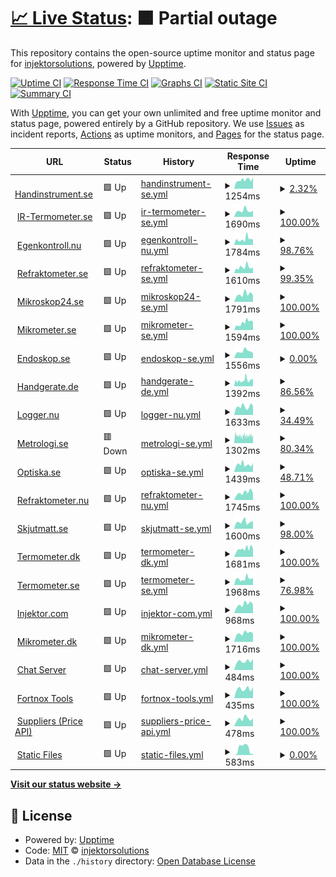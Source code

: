 # [📈 Live Status](https://monitor.ylo.one): <!--live status--> **🟧 Partial outage**

This repository contains the open-source uptime monitor and status page for [injektorsolutions](https://monitor.ylo.one), powered by [Upptime](https://github.com/upptime/upptime).

[![Uptime CI](https://github.com/injektorsolutions/stats/workflows/Uptime%20CI/badge.svg)](https://github.com/injektorsolutions/stats/actions?query=workflow%3A%22Uptime+CI%22)
[![Response Time CI](https://github.com/injektorsolutions/stats/workflows/Response%20Time%20CI/badge.svg)](https://github.com/injektorsolutions/stats/actions?query=workflow%3A%22Response+Time+CI%22)
[![Graphs CI](https://github.com/injektorsolutions/stats/workflows/Graphs%20CI/badge.svg)](https://github.com/injektorsolutions/stats/actions?query=workflow%3A%22Graphs+CI%22)
[![Static Site CI](https://github.com/injektorsolutions/stats/workflows/Static%20Site%20CI/badge.svg)](https://github.com/injektorsolutions/stats/actions?query=workflow%3A%22Static+Site+CI%22)
[![Summary CI](https://github.com/injektorsolutions/stats/workflows/Summary%20CI/badge.svg)](https://github.com/injektorsolutions/stats/actions?query=workflow%3A%22Summary+CI%22)

With [Upptime](https://upptime.js.org), you can get your own unlimited and free uptime monitor and status page, powered entirely by a GitHub repository. We use [Issues](https://github.com/injektorsolutions/stats/issues) as incident reports, [Actions](https://github.com/injektorsolutions/stats/actions) as uptime monitors, and [Pages](https://monitor.ylo.one) for the status page.

<!--start: status pages-->
<!-- This summary is generated by Upptime (https://github.com/upptime/upptime) -->
<!-- Do not edit this manually, your changes will be overwritten -->
<!-- prettier-ignore -->
| URL | Status | History | Response Time | Uptime |
| --- | ------ | ------- | ------------- | ------ |
| <img alt="" src="https://favicons.githubusercontent.com/handinstrument.se" height="13"> [Handinstrument.se](https://handinstrument.se/) | 🟩 Up | [handinstrument-se.yml](https://github.com/injektorsolutions/stats/commits/HEAD/history/handinstrument-se.yml) | <details><summary><img alt="Response time graph" src="./graphs/handinstrument-se/response-time-week.png" height="20"> 1254ms</summary><br><a href="https://stats.ylo.one/history/handinstrument-se"><img alt="Response time 1142" src="https://img.shields.io/endpoint?url=https%3A%2F%2Fraw.githubusercontent.com%2Finjektorsolutions%2Fstats%2FHEAD%2Fapi%2Fhandinstrument-se%2Fresponse-time.json"></a><br><a href="https://stats.ylo.one/history/handinstrument-se"><img alt="24-hour response time 1625" src="https://img.shields.io/endpoint?url=https%3A%2F%2Fraw.githubusercontent.com%2Finjektorsolutions%2Fstats%2FHEAD%2Fapi%2Fhandinstrument-se%2Fresponse-time-day.json"></a><br><a href="https://stats.ylo.one/history/handinstrument-se"><img alt="7-day response time 1254" src="https://img.shields.io/endpoint?url=https%3A%2F%2Fraw.githubusercontent.com%2Finjektorsolutions%2Fstats%2FHEAD%2Fapi%2Fhandinstrument-se%2Fresponse-time-week.json"></a><br><a href="https://stats.ylo.one/history/handinstrument-se"><img alt="30-day response time 1187" src="https://img.shields.io/endpoint?url=https%3A%2F%2Fraw.githubusercontent.com%2Finjektorsolutions%2Fstats%2FHEAD%2Fapi%2Fhandinstrument-se%2Fresponse-time-month.json"></a><br><a href="https://stats.ylo.one/history/handinstrument-se"><img alt="1-year response time 1142" src="https://img.shields.io/endpoint?url=https%3A%2F%2Fraw.githubusercontent.com%2Finjektorsolutions%2Fstats%2FHEAD%2Fapi%2Fhandinstrument-se%2Fresponse-time-year.json"></a></details> | <details><summary><a href="https://stats.ylo.one/history/handinstrument-se">2.32%</a></summary><a href="https://stats.ylo.one/history/handinstrument-se"><img alt="All-time uptime 38.33%" src="https://img.shields.io/endpoint?url=https%3A%2F%2Fraw.githubusercontent.com%2Finjektorsolutions%2Fstats%2FHEAD%2Fapi%2Fhandinstrument-se%2Fuptime.json"></a><br><a href="https://stats.ylo.one/history/handinstrument-se"><img alt="24-hour uptime 0.00%" src="https://img.shields.io/endpoint?url=https%3A%2F%2Fraw.githubusercontent.com%2Finjektorsolutions%2Fstats%2FHEAD%2Fapi%2Fhandinstrument-se%2Fuptime-day.json"></a><br><a href="https://stats.ylo.one/history/handinstrument-se"><img alt="7-day uptime 2.32%" src="https://img.shields.io/endpoint?url=https%3A%2F%2Fraw.githubusercontent.com%2Finjektorsolutions%2Fstats%2FHEAD%2Fapi%2Fhandinstrument-se%2Fuptime-week.json"></a><br><a href="https://stats.ylo.one/history/handinstrument-se"><img alt="30-day uptime 30.24%" src="https://img.shields.io/endpoint?url=https%3A%2F%2Fraw.githubusercontent.com%2Finjektorsolutions%2Fstats%2FHEAD%2Fapi%2Fhandinstrument-se%2Fuptime-month.json"></a><br><a href="https://stats.ylo.one/history/handinstrument-se"><img alt="1-year uptime 38.33%" src="https://img.shields.io/endpoint?url=https%3A%2F%2Fraw.githubusercontent.com%2Finjektorsolutions%2Fstats%2FHEAD%2Fapi%2Fhandinstrument-se%2Fuptime-year.json"></a></details>
| <img alt="" src="https://favicons.githubusercontent.com/ir-termometer.se" height="13"> [IR-Termometer.se](https://ir-termometer.se/) | 🟩 Up | [ir-termometer-se.yml](https://github.com/injektorsolutions/stats/commits/HEAD/history/ir-termometer-se.yml) | <details><summary><img alt="Response time graph" src="./graphs/ir-termometer-se/response-time-week.png" height="20"> 1690ms</summary><br><a href="https://stats.ylo.one/history/ir-termometer-se"><img alt="Response time 1354" src="https://img.shields.io/endpoint?url=https%3A%2F%2Fraw.githubusercontent.com%2Finjektorsolutions%2Fstats%2FHEAD%2Fapi%2Fir-termometer-se%2Fresponse-time.json"></a><br><a href="https://stats.ylo.one/history/ir-termometer-se"><img alt="24-hour response time 1629" src="https://img.shields.io/endpoint?url=https%3A%2F%2Fraw.githubusercontent.com%2Finjektorsolutions%2Fstats%2FHEAD%2Fapi%2Fir-termometer-se%2Fresponse-time-day.json"></a><br><a href="https://stats.ylo.one/history/ir-termometer-se"><img alt="7-day response time 1690" src="https://img.shields.io/endpoint?url=https%3A%2F%2Fraw.githubusercontent.com%2Finjektorsolutions%2Fstats%2FHEAD%2Fapi%2Fir-termometer-se%2Fresponse-time-week.json"></a><br><a href="https://stats.ylo.one/history/ir-termometer-se"><img alt="30-day response time 1401" src="https://img.shields.io/endpoint?url=https%3A%2F%2Fraw.githubusercontent.com%2Finjektorsolutions%2Fstats%2FHEAD%2Fapi%2Fir-termometer-se%2Fresponse-time-month.json"></a><br><a href="https://stats.ylo.one/history/ir-termometer-se"><img alt="1-year response time 1354" src="https://img.shields.io/endpoint?url=https%3A%2F%2Fraw.githubusercontent.com%2Finjektorsolutions%2Fstats%2FHEAD%2Fapi%2Fir-termometer-se%2Fresponse-time-year.json"></a></details> | <details><summary><a href="https://stats.ylo.one/history/ir-termometer-se">100.00%</a></summary><a href="https://stats.ylo.one/history/ir-termometer-se"><img alt="All-time uptime 98.72%" src="https://img.shields.io/endpoint?url=https%3A%2F%2Fraw.githubusercontent.com%2Finjektorsolutions%2Fstats%2FHEAD%2Fapi%2Fir-termometer-se%2Fuptime.json"></a><br><a href="https://stats.ylo.one/history/ir-termometer-se"><img alt="24-hour uptime 100.00%" src="https://img.shields.io/endpoint?url=https%3A%2F%2Fraw.githubusercontent.com%2Finjektorsolutions%2Fstats%2FHEAD%2Fapi%2Fir-termometer-se%2Fuptime-day.json"></a><br><a href="https://stats.ylo.one/history/ir-termometer-se"><img alt="7-day uptime 100.00%" src="https://img.shields.io/endpoint?url=https%3A%2F%2Fraw.githubusercontent.com%2Finjektorsolutions%2Fstats%2FHEAD%2Fapi%2Fir-termometer-se%2Fuptime-week.json"></a><br><a href="https://stats.ylo.one/history/ir-termometer-se"><img alt="30-day uptime 98.55%" src="https://img.shields.io/endpoint?url=https%3A%2F%2Fraw.githubusercontent.com%2Finjektorsolutions%2Fstats%2FHEAD%2Fapi%2Fir-termometer-se%2Fuptime-month.json"></a><br><a href="https://stats.ylo.one/history/ir-termometer-se"><img alt="1-year uptime 98.72%" src="https://img.shields.io/endpoint?url=https%3A%2F%2Fraw.githubusercontent.com%2Finjektorsolutions%2Fstats%2FHEAD%2Fapi%2Fir-termometer-se%2Fuptime-year.json"></a></details>
| <img alt="" src="https://favicons.githubusercontent.com/egenkontroll.nu" height="13"> [Egenkontroll.nu](https://egenkontroll.nu/) | 🟩 Up | [egenkontroll-nu.yml](https://github.com/injektorsolutions/stats/commits/HEAD/history/egenkontroll-nu.yml) | <details><summary><img alt="Response time graph" src="./graphs/egenkontroll-nu/response-time-week.png" height="20"> 1784ms</summary><br><a href="https://stats.ylo.one/history/egenkontroll-nu"><img alt="Response time 1441" src="https://img.shields.io/endpoint?url=https%3A%2F%2Fraw.githubusercontent.com%2Finjektorsolutions%2Fstats%2FHEAD%2Fapi%2Fegenkontroll-nu%2Fresponse-time.json"></a><br><a href="https://stats.ylo.one/history/egenkontroll-nu"><img alt="24-hour response time 1634" src="https://img.shields.io/endpoint?url=https%3A%2F%2Fraw.githubusercontent.com%2Finjektorsolutions%2Fstats%2FHEAD%2Fapi%2Fegenkontroll-nu%2Fresponse-time-day.json"></a><br><a href="https://stats.ylo.one/history/egenkontroll-nu"><img alt="7-day response time 1784" src="https://img.shields.io/endpoint?url=https%3A%2F%2Fraw.githubusercontent.com%2Finjektorsolutions%2Fstats%2FHEAD%2Fapi%2Fegenkontroll-nu%2Fresponse-time-week.json"></a><br><a href="https://stats.ylo.one/history/egenkontroll-nu"><img alt="30-day response time 1534" src="https://img.shields.io/endpoint?url=https%3A%2F%2Fraw.githubusercontent.com%2Finjektorsolutions%2Fstats%2FHEAD%2Fapi%2Fegenkontroll-nu%2Fresponse-time-month.json"></a><br><a href="https://stats.ylo.one/history/egenkontroll-nu"><img alt="1-year response time 1441" src="https://img.shields.io/endpoint?url=https%3A%2F%2Fraw.githubusercontent.com%2Finjektorsolutions%2Fstats%2FHEAD%2Fapi%2Fegenkontroll-nu%2Fresponse-time-year.json"></a></details> | <details><summary><a href="https://stats.ylo.one/history/egenkontroll-nu">98.76%</a></summary><a href="https://stats.ylo.one/history/egenkontroll-nu"><img alt="All-time uptime 89.48%" src="https://img.shields.io/endpoint?url=https%3A%2F%2Fraw.githubusercontent.com%2Finjektorsolutions%2Fstats%2FHEAD%2Fapi%2Fegenkontroll-nu%2Fuptime.json"></a><br><a href="https://stats.ylo.one/history/egenkontroll-nu"><img alt="24-hour uptime 100.00%" src="https://img.shields.io/endpoint?url=https%3A%2F%2Fraw.githubusercontent.com%2Finjektorsolutions%2Fstats%2FHEAD%2Fapi%2Fegenkontroll-nu%2Fuptime-day.json"></a><br><a href="https://stats.ylo.one/history/egenkontroll-nu"><img alt="7-day uptime 98.76%" src="https://img.shields.io/endpoint?url=https%3A%2F%2Fraw.githubusercontent.com%2Finjektorsolutions%2Fstats%2FHEAD%2Fapi%2Fegenkontroll-nu%2Fuptime-week.json"></a><br><a href="https://stats.ylo.one/history/egenkontroll-nu"><img alt="30-day uptime 88.10%" src="https://img.shields.io/endpoint?url=https%3A%2F%2Fraw.githubusercontent.com%2Finjektorsolutions%2Fstats%2FHEAD%2Fapi%2Fegenkontroll-nu%2Fuptime-month.json"></a><br><a href="https://stats.ylo.one/history/egenkontroll-nu"><img alt="1-year uptime 89.48%" src="https://img.shields.io/endpoint?url=https%3A%2F%2Fraw.githubusercontent.com%2Finjektorsolutions%2Fstats%2FHEAD%2Fapi%2Fegenkontroll-nu%2Fuptime-year.json"></a></details>
| <img alt="" src="https://favicons.githubusercontent.com/refraktometer.se" height="13"> [Refraktometer.se](https://refraktometer.se/) | 🟩 Up | [refraktometer-se.yml](https://github.com/injektorsolutions/stats/commits/HEAD/history/refraktometer-se.yml) | <details><summary><img alt="Response time graph" src="./graphs/refraktometer-se/response-time-week.png" height="20"> 1610ms</summary><br><a href="https://stats.ylo.one/history/refraktometer-se"><img alt="Response time 1364" src="https://img.shields.io/endpoint?url=https%3A%2F%2Fraw.githubusercontent.com%2Finjektorsolutions%2Fstats%2FHEAD%2Fapi%2Frefraktometer-se%2Fresponse-time.json"></a><br><a href="https://stats.ylo.one/history/refraktometer-se"><img alt="24-hour response time 1551" src="https://img.shields.io/endpoint?url=https%3A%2F%2Fraw.githubusercontent.com%2Finjektorsolutions%2Fstats%2FHEAD%2Fapi%2Frefraktometer-se%2Fresponse-time-day.json"></a><br><a href="https://stats.ylo.one/history/refraktometer-se"><img alt="7-day response time 1610" src="https://img.shields.io/endpoint?url=https%3A%2F%2Fraw.githubusercontent.com%2Finjektorsolutions%2Fstats%2FHEAD%2Fapi%2Frefraktometer-se%2Fresponse-time-week.json"></a><br><a href="https://stats.ylo.one/history/refraktometer-se"><img alt="30-day response time 1409" src="https://img.shields.io/endpoint?url=https%3A%2F%2Fraw.githubusercontent.com%2Finjektorsolutions%2Fstats%2FHEAD%2Fapi%2Frefraktometer-se%2Fresponse-time-month.json"></a><br><a href="https://stats.ylo.one/history/refraktometer-se"><img alt="1-year response time 1364" src="https://img.shields.io/endpoint?url=https%3A%2F%2Fraw.githubusercontent.com%2Finjektorsolutions%2Fstats%2FHEAD%2Fapi%2Frefraktometer-se%2Fresponse-time-year.json"></a></details> | <details><summary><a href="https://stats.ylo.one/history/refraktometer-se">99.35%</a></summary><a href="https://stats.ylo.one/history/refraktometer-se"><img alt="All-time uptime 97.42%" src="https://img.shields.io/endpoint?url=https%3A%2F%2Fraw.githubusercontent.com%2Finjektorsolutions%2Fstats%2FHEAD%2Fapi%2Frefraktometer-se%2Fuptime.json"></a><br><a href="https://stats.ylo.one/history/refraktometer-se"><img alt="24-hour uptime 100.00%" src="https://img.shields.io/endpoint?url=https%3A%2F%2Fraw.githubusercontent.com%2Finjektorsolutions%2Fstats%2FHEAD%2Fapi%2Frefraktometer-se%2Fuptime-day.json"></a><br><a href="https://stats.ylo.one/history/refraktometer-se"><img alt="7-day uptime 99.35%" src="https://img.shields.io/endpoint?url=https%3A%2F%2Fraw.githubusercontent.com%2Finjektorsolutions%2Fstats%2FHEAD%2Fapi%2Frefraktometer-se%2Fuptime-week.json"></a><br><a href="https://stats.ylo.one/history/refraktometer-se"><img alt="30-day uptime 97.08%" src="https://img.shields.io/endpoint?url=https%3A%2F%2Fraw.githubusercontent.com%2Finjektorsolutions%2Fstats%2FHEAD%2Fapi%2Frefraktometer-se%2Fuptime-month.json"></a><br><a href="https://stats.ylo.one/history/refraktometer-se"><img alt="1-year uptime 97.42%" src="https://img.shields.io/endpoint?url=https%3A%2F%2Fraw.githubusercontent.com%2Finjektorsolutions%2Fstats%2FHEAD%2Fapi%2Frefraktometer-se%2Fuptime-year.json"></a></details>
| <img alt="" src="https://favicons.githubusercontent.com/mikroskop24.se" height="13"> [Mikroskop24.se](https://mikroskop24.se/) | 🟩 Up | [mikroskop24-se.yml](https://github.com/injektorsolutions/stats/commits/HEAD/history/mikroskop24-se.yml) | <details><summary><img alt="Response time graph" src="./graphs/mikroskop24-se/response-time-week.png" height="20"> 1791ms</summary><br><a href="https://stats.ylo.one/history/mikroskop24-se"><img alt="Response time 1392" src="https://img.shields.io/endpoint?url=https%3A%2F%2Fraw.githubusercontent.com%2Finjektorsolutions%2Fstats%2FHEAD%2Fapi%2Fmikroskop24-se%2Fresponse-time.json"></a><br><a href="https://stats.ylo.one/history/mikroskop24-se"><img alt="24-hour response time 1599" src="https://img.shields.io/endpoint?url=https%3A%2F%2Fraw.githubusercontent.com%2Finjektorsolutions%2Fstats%2FHEAD%2Fapi%2Fmikroskop24-se%2Fresponse-time-day.json"></a><br><a href="https://stats.ylo.one/history/mikroskop24-se"><img alt="7-day response time 1791" src="https://img.shields.io/endpoint?url=https%3A%2F%2Fraw.githubusercontent.com%2Finjektorsolutions%2Fstats%2FHEAD%2Fapi%2Fmikroskop24-se%2Fresponse-time-week.json"></a><br><a href="https://stats.ylo.one/history/mikroskop24-se"><img alt="30-day response time 1431" src="https://img.shields.io/endpoint?url=https%3A%2F%2Fraw.githubusercontent.com%2Finjektorsolutions%2Fstats%2FHEAD%2Fapi%2Fmikroskop24-se%2Fresponse-time-month.json"></a><br><a href="https://stats.ylo.one/history/mikroskop24-se"><img alt="1-year response time 1392" src="https://img.shields.io/endpoint?url=https%3A%2F%2Fraw.githubusercontent.com%2Finjektorsolutions%2Fstats%2FHEAD%2Fapi%2Fmikroskop24-se%2Fresponse-time-year.json"></a></details> | <details><summary><a href="https://stats.ylo.one/history/mikroskop24-se">100.00%</a></summary><a href="https://stats.ylo.one/history/mikroskop24-se"><img alt="All-time uptime 98.38%" src="https://img.shields.io/endpoint?url=https%3A%2F%2Fraw.githubusercontent.com%2Finjektorsolutions%2Fstats%2FHEAD%2Fapi%2Fmikroskop24-se%2Fuptime.json"></a><br><a href="https://stats.ylo.one/history/mikroskop24-se"><img alt="24-hour uptime 100.00%" src="https://img.shields.io/endpoint?url=https%3A%2F%2Fraw.githubusercontent.com%2Finjektorsolutions%2Fstats%2FHEAD%2Fapi%2Fmikroskop24-se%2Fuptime-day.json"></a><br><a href="https://stats.ylo.one/history/mikroskop24-se"><img alt="7-day uptime 100.00%" src="https://img.shields.io/endpoint?url=https%3A%2F%2Fraw.githubusercontent.com%2Finjektorsolutions%2Fstats%2FHEAD%2Fapi%2Fmikroskop24-se%2Fuptime-week.json"></a><br><a href="https://stats.ylo.one/history/mikroskop24-se"><img alt="30-day uptime 98.17%" src="https://img.shields.io/endpoint?url=https%3A%2F%2Fraw.githubusercontent.com%2Finjektorsolutions%2Fstats%2FHEAD%2Fapi%2Fmikroskop24-se%2Fuptime-month.json"></a><br><a href="https://stats.ylo.one/history/mikroskop24-se"><img alt="1-year uptime 98.38%" src="https://img.shields.io/endpoint?url=https%3A%2F%2Fraw.githubusercontent.com%2Finjektorsolutions%2Fstats%2FHEAD%2Fapi%2Fmikroskop24-se%2Fuptime-year.json"></a></details>
| <img alt="" src="https://favicons.githubusercontent.com/mikrometer.se" height="13"> [Mikrometer.se](https://mikrometer.se/) | 🟩 Up | [mikrometer-se.yml](https://github.com/injektorsolutions/stats/commits/HEAD/history/mikrometer-se.yml) | <details><summary><img alt="Response time graph" src="./graphs/mikrometer-se/response-time-week.png" height="20"> 1594ms</summary><br><a href="https://stats.ylo.one/history/mikrometer-se"><img alt="Response time 1390" src="https://img.shields.io/endpoint?url=https%3A%2F%2Fraw.githubusercontent.com%2Finjektorsolutions%2Fstats%2FHEAD%2Fapi%2Fmikrometer-se%2Fresponse-time.json"></a><br><a href="https://stats.ylo.one/history/mikrometer-se"><img alt="24-hour response time 1595" src="https://img.shields.io/endpoint?url=https%3A%2F%2Fraw.githubusercontent.com%2Finjektorsolutions%2Fstats%2FHEAD%2Fapi%2Fmikrometer-se%2Fresponse-time-day.json"></a><br><a href="https://stats.ylo.one/history/mikrometer-se"><img alt="7-day response time 1594" src="https://img.shields.io/endpoint?url=https%3A%2F%2Fraw.githubusercontent.com%2Finjektorsolutions%2Fstats%2FHEAD%2Fapi%2Fmikrometer-se%2Fresponse-time-week.json"></a><br><a href="https://stats.ylo.one/history/mikrometer-se"><img alt="30-day response time 1397" src="https://img.shields.io/endpoint?url=https%3A%2F%2Fraw.githubusercontent.com%2Finjektorsolutions%2Fstats%2FHEAD%2Fapi%2Fmikrometer-se%2Fresponse-time-month.json"></a><br><a href="https://stats.ylo.one/history/mikrometer-se"><img alt="1-year response time 1390" src="https://img.shields.io/endpoint?url=https%3A%2F%2Fraw.githubusercontent.com%2Finjektorsolutions%2Fstats%2FHEAD%2Fapi%2Fmikrometer-se%2Fresponse-time-year.json"></a></details> | <details><summary><a href="https://stats.ylo.one/history/mikrometer-se">100.00%</a></summary><a href="https://stats.ylo.one/history/mikrometer-se"><img alt="All-time uptime 59.27%" src="https://img.shields.io/endpoint?url=https%3A%2F%2Fraw.githubusercontent.com%2Finjektorsolutions%2Fstats%2FHEAD%2Fapi%2Fmikrometer-se%2Fuptime.json"></a><br><a href="https://stats.ylo.one/history/mikrometer-se"><img alt="24-hour uptime 100.00%" src="https://img.shields.io/endpoint?url=https%3A%2F%2Fraw.githubusercontent.com%2Finjektorsolutions%2Fstats%2FHEAD%2Fapi%2Fmikrometer-se%2Fuptime-day.json"></a><br><a href="https://stats.ylo.one/history/mikrometer-se"><img alt="7-day uptime 100.00%" src="https://img.shields.io/endpoint?url=https%3A%2F%2Fraw.githubusercontent.com%2Finjektorsolutions%2Fstats%2FHEAD%2Fapi%2Fmikrometer-se%2Fuptime-week.json"></a><br><a href="https://stats.ylo.one/history/mikrometer-se"><img alt="30-day uptime 53.93%" src="https://img.shields.io/endpoint?url=https%3A%2F%2Fraw.githubusercontent.com%2Finjektorsolutions%2Fstats%2FHEAD%2Fapi%2Fmikrometer-se%2Fuptime-month.json"></a><br><a href="https://stats.ylo.one/history/mikrometer-se"><img alt="1-year uptime 59.27%" src="https://img.shields.io/endpoint?url=https%3A%2F%2Fraw.githubusercontent.com%2Finjektorsolutions%2Fstats%2FHEAD%2Fapi%2Fmikrometer-se%2Fuptime-year.json"></a></details>
| <img alt="" src="https://favicons.githubusercontent.com/endoskop.se" height="13"> [Endoskop.se](https://endoskop.se/) | 🟩 Up | [endoskop-se.yml](https://github.com/injektorsolutions/stats/commits/HEAD/history/endoskop-se.yml) | <details><summary><img alt="Response time graph" src="./graphs/endoskop-se/response-time-week.png" height="20"> 1556ms</summary><br><a href="https://stats.ylo.one/history/endoskop-se"><img alt="Response time 1398" src="https://img.shields.io/endpoint?url=https%3A%2F%2Fraw.githubusercontent.com%2Finjektorsolutions%2Fstats%2FHEAD%2Fapi%2Fendoskop-se%2Fresponse-time.json"></a><br><a href="https://stats.ylo.one/history/endoskop-se"><img alt="24-hour response time 1129" src="https://img.shields.io/endpoint?url=https%3A%2F%2Fraw.githubusercontent.com%2Finjektorsolutions%2Fstats%2FHEAD%2Fapi%2Fendoskop-se%2Fresponse-time-day.json"></a><br><a href="https://stats.ylo.one/history/endoskop-se"><img alt="7-day response time 1556" src="https://img.shields.io/endpoint?url=https%3A%2F%2Fraw.githubusercontent.com%2Finjektorsolutions%2Fstats%2FHEAD%2Fapi%2Fendoskop-se%2Fresponse-time-week.json"></a><br><a href="https://stats.ylo.one/history/endoskop-se"><img alt="30-day response time 1450" src="https://img.shields.io/endpoint?url=https%3A%2F%2Fraw.githubusercontent.com%2Finjektorsolutions%2Fstats%2FHEAD%2Fapi%2Fendoskop-se%2Fresponse-time-month.json"></a><br><a href="https://stats.ylo.one/history/endoskop-se"><img alt="1-year response time 1398" src="https://img.shields.io/endpoint?url=https%3A%2F%2Fraw.githubusercontent.com%2Finjektorsolutions%2Fstats%2FHEAD%2Fapi%2Fendoskop-se%2Fresponse-time-year.json"></a></details> | <details><summary><a href="https://stats.ylo.one/history/endoskop-se">0.00%</a></summary><a href="https://stats.ylo.one/history/endoskop-se"><img alt="All-time uptime 39.43%" src="https://img.shields.io/endpoint?url=https%3A%2F%2Fraw.githubusercontent.com%2Finjektorsolutions%2Fstats%2FHEAD%2Fapi%2Fendoskop-se%2Fuptime.json"></a><br><a href="https://stats.ylo.one/history/endoskop-se"><img alt="24-hour uptime 0.00%" src="https://img.shields.io/endpoint?url=https%3A%2F%2Fraw.githubusercontent.com%2Finjektorsolutions%2Fstats%2FHEAD%2Fapi%2Fendoskop-se%2Fuptime-day.json"></a><br><a href="https://stats.ylo.one/history/endoskop-se"><img alt="7-day uptime 0.00%" src="https://img.shields.io/endpoint?url=https%3A%2F%2Fraw.githubusercontent.com%2Finjektorsolutions%2Fstats%2FHEAD%2Fapi%2Fendoskop-se%2Fuptime-week.json"></a><br><a href="https://stats.ylo.one/history/endoskop-se"><img alt="30-day uptime 31.60%" src="https://img.shields.io/endpoint?url=https%3A%2F%2Fraw.githubusercontent.com%2Finjektorsolutions%2Fstats%2FHEAD%2Fapi%2Fendoskop-se%2Fuptime-month.json"></a><br><a href="https://stats.ylo.one/history/endoskop-se"><img alt="1-year uptime 39.43%" src="https://img.shields.io/endpoint?url=https%3A%2F%2Fraw.githubusercontent.com%2Finjektorsolutions%2Fstats%2FHEAD%2Fapi%2Fendoskop-se%2Fuptime-year.json"></a></details>
| <img alt="" src="https://favicons.githubusercontent.com/handgerate.de" height="13"> [Handgerate.de](https://handgerate.de/) | 🟩 Up | [handgerate-de.yml](https://github.com/injektorsolutions/stats/commits/HEAD/history/handgerate-de.yml) | <details><summary><img alt="Response time graph" src="./graphs/handgerate-de/response-time-week.png" height="20"> 1392ms</summary><br><a href="https://stats.ylo.one/history/handgerate-de"><img alt="Response time 1351" src="https://img.shields.io/endpoint?url=https%3A%2F%2Fraw.githubusercontent.com%2Finjektorsolutions%2Fstats%2FHEAD%2Fapi%2Fhandgerate-de%2Fresponse-time.json"></a><br><a href="https://stats.ylo.one/history/handgerate-de"><img alt="24-hour response time 1656" src="https://img.shields.io/endpoint?url=https%3A%2F%2Fraw.githubusercontent.com%2Finjektorsolutions%2Fstats%2FHEAD%2Fapi%2Fhandgerate-de%2Fresponse-time-day.json"></a><br><a href="https://stats.ylo.one/history/handgerate-de"><img alt="7-day response time 1392" src="https://img.shields.io/endpoint?url=https%3A%2F%2Fraw.githubusercontent.com%2Finjektorsolutions%2Fstats%2FHEAD%2Fapi%2Fhandgerate-de%2Fresponse-time-week.json"></a><br><a href="https://stats.ylo.one/history/handgerate-de"><img alt="30-day response time 1392" src="https://img.shields.io/endpoint?url=https%3A%2F%2Fraw.githubusercontent.com%2Finjektorsolutions%2Fstats%2FHEAD%2Fapi%2Fhandgerate-de%2Fresponse-time-month.json"></a><br><a href="https://stats.ylo.one/history/handgerate-de"><img alt="1-year response time 1351" src="https://img.shields.io/endpoint?url=https%3A%2F%2Fraw.githubusercontent.com%2Finjektorsolutions%2Fstats%2FHEAD%2Fapi%2Fhandgerate-de%2Fresponse-time-year.json"></a></details> | <details><summary><a href="https://stats.ylo.one/history/handgerate-de">86.56%</a></summary><a href="https://stats.ylo.one/history/handgerate-de"><img alt="All-time uptime 84.89%" src="https://img.shields.io/endpoint?url=https%3A%2F%2Fraw.githubusercontent.com%2Finjektorsolutions%2Fstats%2FHEAD%2Fapi%2Fhandgerate-de%2Fuptime.json"></a><br><a href="https://stats.ylo.one/history/handgerate-de"><img alt="24-hour uptime 100.00%" src="https://img.shields.io/endpoint?url=https%3A%2F%2Fraw.githubusercontent.com%2Finjektorsolutions%2Fstats%2FHEAD%2Fapi%2Fhandgerate-de%2Fuptime-day.json"></a><br><a href="https://stats.ylo.one/history/handgerate-de"><img alt="7-day uptime 86.56%" src="https://img.shields.io/endpoint?url=https%3A%2F%2Fraw.githubusercontent.com%2Finjektorsolutions%2Fstats%2FHEAD%2Fapi%2Fhandgerate-de%2Fuptime-week.json"></a><br><a href="https://stats.ylo.one/history/handgerate-de"><img alt="30-day uptime 82.90%" src="https://img.shields.io/endpoint?url=https%3A%2F%2Fraw.githubusercontent.com%2Finjektorsolutions%2Fstats%2FHEAD%2Fapi%2Fhandgerate-de%2Fuptime-month.json"></a><br><a href="https://stats.ylo.one/history/handgerate-de"><img alt="1-year uptime 84.89%" src="https://img.shields.io/endpoint?url=https%3A%2F%2Fraw.githubusercontent.com%2Finjektorsolutions%2Fstats%2FHEAD%2Fapi%2Fhandgerate-de%2Fuptime-year.json"></a></details>
| <img alt="" src="https://favicons.githubusercontent.com/logger.nu" height="13"> [Logger.nu](https://logger.nu/) | 🟩 Up | [logger-nu.yml](https://github.com/injektorsolutions/stats/commits/HEAD/history/logger-nu.yml) | <details><summary><img alt="Response time graph" src="./graphs/logger-nu/response-time-week.png" height="20"> 1633ms</summary><br><a href="https://stats.ylo.one/history/logger-nu"><img alt="Response time 1351" src="https://img.shields.io/endpoint?url=https%3A%2F%2Fraw.githubusercontent.com%2Finjektorsolutions%2Fstats%2FHEAD%2Fapi%2Flogger-nu%2Fresponse-time.json"></a><br><a href="https://stats.ylo.one/history/logger-nu"><img alt="24-hour response time 1722" src="https://img.shields.io/endpoint?url=https%3A%2F%2Fraw.githubusercontent.com%2Finjektorsolutions%2Fstats%2FHEAD%2Fapi%2Flogger-nu%2Fresponse-time-day.json"></a><br><a href="https://stats.ylo.one/history/logger-nu"><img alt="7-day response time 1633" src="https://img.shields.io/endpoint?url=https%3A%2F%2Fraw.githubusercontent.com%2Finjektorsolutions%2Fstats%2FHEAD%2Fapi%2Flogger-nu%2Fresponse-time-week.json"></a><br><a href="https://stats.ylo.one/history/logger-nu"><img alt="30-day response time 1370" src="https://img.shields.io/endpoint?url=https%3A%2F%2Fraw.githubusercontent.com%2Finjektorsolutions%2Fstats%2FHEAD%2Fapi%2Flogger-nu%2Fresponse-time-month.json"></a><br><a href="https://stats.ylo.one/history/logger-nu"><img alt="1-year response time 1351" src="https://img.shields.io/endpoint?url=https%3A%2F%2Fraw.githubusercontent.com%2Finjektorsolutions%2Fstats%2FHEAD%2Fapi%2Flogger-nu%2Fresponse-time-year.json"></a></details> | <details><summary><a href="https://stats.ylo.one/history/logger-nu">34.49%</a></summary><a href="https://stats.ylo.one/history/logger-nu"><img alt="All-time uptime 53.31%" src="https://img.shields.io/endpoint?url=https%3A%2F%2Fraw.githubusercontent.com%2Finjektorsolutions%2Fstats%2FHEAD%2Fapi%2Flogger-nu%2Fuptime.json"></a><br><a href="https://stats.ylo.one/history/logger-nu"><img alt="24-hour uptime 100.00%" src="https://img.shields.io/endpoint?url=https%3A%2F%2Fraw.githubusercontent.com%2Finjektorsolutions%2Fstats%2FHEAD%2Fapi%2Flogger-nu%2Fuptime-day.json"></a><br><a href="https://stats.ylo.one/history/logger-nu"><img alt="7-day uptime 34.49%" src="https://img.shields.io/endpoint?url=https%3A%2F%2Fraw.githubusercontent.com%2Finjektorsolutions%2Fstats%2FHEAD%2Fapi%2Flogger-nu%2Fuptime-week.json"></a><br><a href="https://stats.ylo.one/history/logger-nu"><img alt="30-day uptime 47.19%" src="https://img.shields.io/endpoint?url=https%3A%2F%2Fraw.githubusercontent.com%2Finjektorsolutions%2Fstats%2FHEAD%2Fapi%2Flogger-nu%2Fuptime-month.json"></a><br><a href="https://stats.ylo.one/history/logger-nu"><img alt="1-year uptime 53.31%" src="https://img.shields.io/endpoint?url=https%3A%2F%2Fraw.githubusercontent.com%2Finjektorsolutions%2Fstats%2FHEAD%2Fapi%2Flogger-nu%2Fuptime-year.json"></a></details>
| <img alt="" src="https://favicons.githubusercontent.com/metrologi.se" height="13"> [Metrologi.se](https://metrologi.se/) | 🟥 Down | [metrologi-se.yml](https://github.com/injektorsolutions/stats/commits/HEAD/history/metrologi-se.yml) | <details><summary><img alt="Response time graph" src="./graphs/metrologi-se/response-time-week.png" height="20"> 1302ms</summary><br><a href="https://stats.ylo.one/history/metrologi-se"><img alt="Response time 1260" src="https://img.shields.io/endpoint?url=https%3A%2F%2Fraw.githubusercontent.com%2Finjektorsolutions%2Fstats%2FHEAD%2Fapi%2Fmetrologi-se%2Fresponse-time.json"></a><br><a href="https://stats.ylo.one/history/metrologi-se"><img alt="24-hour response time 1301" src="https://img.shields.io/endpoint?url=https%3A%2F%2Fraw.githubusercontent.com%2Finjektorsolutions%2Fstats%2FHEAD%2Fapi%2Fmetrologi-se%2Fresponse-time-day.json"></a><br><a href="https://stats.ylo.one/history/metrologi-se"><img alt="7-day response time 1302" src="https://img.shields.io/endpoint?url=https%3A%2F%2Fraw.githubusercontent.com%2Finjektorsolutions%2Fstats%2FHEAD%2Fapi%2Fmetrologi-se%2Fresponse-time-week.json"></a><br><a href="https://stats.ylo.one/history/metrologi-se"><img alt="30-day response time 1268" src="https://img.shields.io/endpoint?url=https%3A%2F%2Fraw.githubusercontent.com%2Finjektorsolutions%2Fstats%2FHEAD%2Fapi%2Fmetrologi-se%2Fresponse-time-month.json"></a><br><a href="https://stats.ylo.one/history/metrologi-se"><img alt="1-year response time 1260" src="https://img.shields.io/endpoint?url=https%3A%2F%2Fraw.githubusercontent.com%2Finjektorsolutions%2Fstats%2FHEAD%2Fapi%2Fmetrologi-se%2Fresponse-time-year.json"></a></details> | <details><summary><a href="https://stats.ylo.one/history/metrologi-se">80.34%</a></summary><a href="https://stats.ylo.one/history/metrologi-se"><img alt="All-time uptime 62.38%" src="https://img.shields.io/endpoint?url=https%3A%2F%2Fraw.githubusercontent.com%2Finjektorsolutions%2Fstats%2FHEAD%2Fapi%2Fmetrologi-se%2Fuptime.json"></a><br><a href="https://stats.ylo.one/history/metrologi-se"><img alt="24-hour uptime 68.43%" src="https://img.shields.io/endpoint?url=https%3A%2F%2Fraw.githubusercontent.com%2Finjektorsolutions%2Fstats%2FHEAD%2Fapi%2Fmetrologi-se%2Fuptime-day.json"></a><br><a href="https://stats.ylo.one/history/metrologi-se"><img alt="7-day uptime 80.34%" src="https://img.shields.io/endpoint?url=https%3A%2F%2Fraw.githubusercontent.com%2Finjektorsolutions%2Fstats%2FHEAD%2Fapi%2Fmetrologi-se%2Fuptime-week.json"></a><br><a href="https://stats.ylo.one/history/metrologi-se"><img alt="30-day uptime 57.44%" src="https://img.shields.io/endpoint?url=https%3A%2F%2Fraw.githubusercontent.com%2Finjektorsolutions%2Fstats%2FHEAD%2Fapi%2Fmetrologi-se%2Fuptime-month.json"></a><br><a href="https://stats.ylo.one/history/metrologi-se"><img alt="1-year uptime 62.38%" src="https://img.shields.io/endpoint?url=https%3A%2F%2Fraw.githubusercontent.com%2Finjektorsolutions%2Fstats%2FHEAD%2Fapi%2Fmetrologi-se%2Fuptime-year.json"></a></details>
| <img alt="" src="https://favicons.githubusercontent.com/optiska.se" height="13"> [Optiska.se](https://optiska.se/) | 🟩 Up | [optiska-se.yml](https://github.com/injektorsolutions/stats/commits/HEAD/history/optiska-se.yml) | <details><summary><img alt="Response time graph" src="./graphs/optiska-se/response-time-week.png" height="20"> 1439ms</summary><br><a href="https://stats.ylo.one/history/optiska-se"><img alt="Response time 1355" src="https://img.shields.io/endpoint?url=https%3A%2F%2Fraw.githubusercontent.com%2Finjektorsolutions%2Fstats%2FHEAD%2Fapi%2Foptiska-se%2Fresponse-time.json"></a><br><a href="https://stats.ylo.one/history/optiska-se"><img alt="24-hour response time 1752" src="https://img.shields.io/endpoint?url=https%3A%2F%2Fraw.githubusercontent.com%2Finjektorsolutions%2Fstats%2FHEAD%2Fapi%2Foptiska-se%2Fresponse-time-day.json"></a><br><a href="https://stats.ylo.one/history/optiska-se"><img alt="7-day response time 1439" src="https://img.shields.io/endpoint?url=https%3A%2F%2Fraw.githubusercontent.com%2Finjektorsolutions%2Fstats%2FHEAD%2Fapi%2Foptiska-se%2Fresponse-time-week.json"></a><br><a href="https://stats.ylo.one/history/optiska-se"><img alt="30-day response time 1382" src="https://img.shields.io/endpoint?url=https%3A%2F%2Fraw.githubusercontent.com%2Finjektorsolutions%2Fstats%2FHEAD%2Fapi%2Foptiska-se%2Fresponse-time-month.json"></a><br><a href="https://stats.ylo.one/history/optiska-se"><img alt="1-year response time 1355" src="https://img.shields.io/endpoint?url=https%3A%2F%2Fraw.githubusercontent.com%2Finjektorsolutions%2Fstats%2FHEAD%2Fapi%2Foptiska-se%2Fresponse-time-year.json"></a></details> | <details><summary><a href="https://stats.ylo.one/history/optiska-se">48.71%</a></summary><a href="https://stats.ylo.one/history/optiska-se"><img alt="All-time uptime 52.79%" src="https://img.shields.io/endpoint?url=https%3A%2F%2Fraw.githubusercontent.com%2Finjektorsolutions%2Fstats%2FHEAD%2Fapi%2Foptiska-se%2Fuptime.json"></a><br><a href="https://stats.ylo.one/history/optiska-se"><img alt="24-hour uptime 100.00%" src="https://img.shields.io/endpoint?url=https%3A%2F%2Fraw.githubusercontent.com%2Finjektorsolutions%2Fstats%2FHEAD%2Fapi%2Foptiska-se%2Fuptime-day.json"></a><br><a href="https://stats.ylo.one/history/optiska-se"><img alt="7-day uptime 48.71%" src="https://img.shields.io/endpoint?url=https%3A%2F%2Fraw.githubusercontent.com%2Finjektorsolutions%2Fstats%2FHEAD%2Fapi%2Foptiska-se%2Fuptime-week.json"></a><br><a href="https://stats.ylo.one/history/optiska-se"><img alt="30-day uptime 46.88%" src="https://img.shields.io/endpoint?url=https%3A%2F%2Fraw.githubusercontent.com%2Finjektorsolutions%2Fstats%2FHEAD%2Fapi%2Foptiska-se%2Fuptime-month.json"></a><br><a href="https://stats.ylo.one/history/optiska-se"><img alt="1-year uptime 52.79%" src="https://img.shields.io/endpoint?url=https%3A%2F%2Fraw.githubusercontent.com%2Finjektorsolutions%2Fstats%2FHEAD%2Fapi%2Foptiska-se%2Fuptime-year.json"></a></details>
| <img alt="" src="https://favicons.githubusercontent.com/refraktometer.nu" height="13"> [Refraktometer.nu](https://refraktometer.nu/) | 🟩 Up | [refraktometer-nu.yml](https://github.com/injektorsolutions/stats/commits/HEAD/history/refraktometer-nu.yml) | <details><summary><img alt="Response time graph" src="./graphs/refraktometer-nu/response-time-week.png" height="20"> 1745ms</summary><br><a href="https://stats.ylo.one/history/refraktometer-nu"><img alt="Response time 1384" src="https://img.shields.io/endpoint?url=https%3A%2F%2Fraw.githubusercontent.com%2Finjektorsolutions%2Fstats%2FHEAD%2Fapi%2Frefraktometer-nu%2Fresponse-time.json"></a><br><a href="https://stats.ylo.one/history/refraktometer-nu"><img alt="24-hour response time 1630" src="https://img.shields.io/endpoint?url=https%3A%2F%2Fraw.githubusercontent.com%2Finjektorsolutions%2Fstats%2FHEAD%2Fapi%2Frefraktometer-nu%2Fresponse-time-day.json"></a><br><a href="https://stats.ylo.one/history/refraktometer-nu"><img alt="7-day response time 1745" src="https://img.shields.io/endpoint?url=https%3A%2F%2Fraw.githubusercontent.com%2Finjektorsolutions%2Fstats%2FHEAD%2Fapi%2Frefraktometer-nu%2Fresponse-time-week.json"></a><br><a href="https://stats.ylo.one/history/refraktometer-nu"><img alt="30-day response time 1437" src="https://img.shields.io/endpoint?url=https%3A%2F%2Fraw.githubusercontent.com%2Finjektorsolutions%2Fstats%2FHEAD%2Fapi%2Frefraktometer-nu%2Fresponse-time-month.json"></a><br><a href="https://stats.ylo.one/history/refraktometer-nu"><img alt="1-year response time 1384" src="https://img.shields.io/endpoint?url=https%3A%2F%2Fraw.githubusercontent.com%2Finjektorsolutions%2Fstats%2FHEAD%2Fapi%2Frefraktometer-nu%2Fresponse-time-year.json"></a></details> | <details><summary><a href="https://stats.ylo.one/history/refraktometer-nu">100.00%</a></summary><a href="https://stats.ylo.one/history/refraktometer-nu"><img alt="All-time uptime 98.38%" src="https://img.shields.io/endpoint?url=https%3A%2F%2Fraw.githubusercontent.com%2Finjektorsolutions%2Fstats%2FHEAD%2Fapi%2Frefraktometer-nu%2Fuptime.json"></a><br><a href="https://stats.ylo.one/history/refraktometer-nu"><img alt="24-hour uptime 100.00%" src="https://img.shields.io/endpoint?url=https%3A%2F%2Fraw.githubusercontent.com%2Finjektorsolutions%2Fstats%2FHEAD%2Fapi%2Frefraktometer-nu%2Fuptime-day.json"></a><br><a href="https://stats.ylo.one/history/refraktometer-nu"><img alt="7-day uptime 100.00%" src="https://img.shields.io/endpoint?url=https%3A%2F%2Fraw.githubusercontent.com%2Finjektorsolutions%2Fstats%2FHEAD%2Fapi%2Frefraktometer-nu%2Fuptime-week.json"></a><br><a href="https://stats.ylo.one/history/refraktometer-nu"><img alt="30-day uptime 98.16%" src="https://img.shields.io/endpoint?url=https%3A%2F%2Fraw.githubusercontent.com%2Finjektorsolutions%2Fstats%2FHEAD%2Fapi%2Frefraktometer-nu%2Fuptime-month.json"></a><br><a href="https://stats.ylo.one/history/refraktometer-nu"><img alt="1-year uptime 98.38%" src="https://img.shields.io/endpoint?url=https%3A%2F%2Fraw.githubusercontent.com%2Finjektorsolutions%2Fstats%2FHEAD%2Fapi%2Frefraktometer-nu%2Fuptime-year.json"></a></details>
| <img alt="" src="https://favicons.githubusercontent.com/skjutmatt.se" height="13"> [Skjutmatt.se](https://skjutmatt.se/) | 🟩 Up | [skjutmatt-se.yml](https://github.com/injektorsolutions/stats/commits/HEAD/history/skjutmatt-se.yml) | <details><summary><img alt="Response time graph" src="./graphs/skjutmatt-se/response-time-week.png" height="20"> 1600ms</summary><br><a href="https://stats.ylo.one/history/skjutmatt-se"><img alt="Response time 1350" src="https://img.shields.io/endpoint?url=https%3A%2F%2Fraw.githubusercontent.com%2Finjektorsolutions%2Fstats%2FHEAD%2Fapi%2Fskjutmatt-se%2Fresponse-time.json"></a><br><a href="https://stats.ylo.one/history/skjutmatt-se"><img alt="24-hour response time 1708" src="https://img.shields.io/endpoint?url=https%3A%2F%2Fraw.githubusercontent.com%2Finjektorsolutions%2Fstats%2FHEAD%2Fapi%2Fskjutmatt-se%2Fresponse-time-day.json"></a><br><a href="https://stats.ylo.one/history/skjutmatt-se"><img alt="7-day response time 1600" src="https://img.shields.io/endpoint?url=https%3A%2F%2Fraw.githubusercontent.com%2Finjektorsolutions%2Fstats%2FHEAD%2Fapi%2Fskjutmatt-se%2Fresponse-time-week.json"></a><br><a href="https://stats.ylo.one/history/skjutmatt-se"><img alt="30-day response time 1373" src="https://img.shields.io/endpoint?url=https%3A%2F%2Fraw.githubusercontent.com%2Finjektorsolutions%2Fstats%2FHEAD%2Fapi%2Fskjutmatt-se%2Fresponse-time-month.json"></a><br><a href="https://stats.ylo.one/history/skjutmatt-se"><img alt="1-year response time 1350" src="https://img.shields.io/endpoint?url=https%3A%2F%2Fraw.githubusercontent.com%2Finjektorsolutions%2Fstats%2FHEAD%2Fapi%2Fskjutmatt-se%2Fresponse-time-year.json"></a></details> | <details><summary><a href="https://stats.ylo.one/history/skjutmatt-se">98.00%</a></summary><a href="https://stats.ylo.one/history/skjutmatt-se"><img alt="All-time uptime 97.12%" src="https://img.shields.io/endpoint?url=https%3A%2F%2Fraw.githubusercontent.com%2Finjektorsolutions%2Fstats%2FHEAD%2Fapi%2Fskjutmatt-se%2Fuptime.json"></a><br><a href="https://stats.ylo.one/history/skjutmatt-se"><img alt="24-hour uptime 100.00%" src="https://img.shields.io/endpoint?url=https%3A%2F%2Fraw.githubusercontent.com%2Finjektorsolutions%2Fstats%2FHEAD%2Fapi%2Fskjutmatt-se%2Fuptime-day.json"></a><br><a href="https://stats.ylo.one/history/skjutmatt-se"><img alt="7-day uptime 98.00%" src="https://img.shields.io/endpoint?url=https%3A%2F%2Fraw.githubusercontent.com%2Finjektorsolutions%2Fstats%2FHEAD%2Fapi%2Fskjutmatt-se%2Fuptime-week.json"></a><br><a href="https://stats.ylo.one/history/skjutmatt-se"><img alt="30-day uptime 96.75%" src="https://img.shields.io/endpoint?url=https%3A%2F%2Fraw.githubusercontent.com%2Finjektorsolutions%2Fstats%2FHEAD%2Fapi%2Fskjutmatt-se%2Fuptime-month.json"></a><br><a href="https://stats.ylo.one/history/skjutmatt-se"><img alt="1-year uptime 97.12%" src="https://img.shields.io/endpoint?url=https%3A%2F%2Fraw.githubusercontent.com%2Finjektorsolutions%2Fstats%2FHEAD%2Fapi%2Fskjutmatt-se%2Fuptime-year.json"></a></details>
| <img alt="" src="https://favicons.githubusercontent.com/termometer.dk" height="13"> [Termometer.dk](https://termometer.dk/) | 🟩 Up | [termometer-dk.yml](https://github.com/injektorsolutions/stats/commits/HEAD/history/termometer-dk.yml) | <details><summary><img alt="Response time graph" src="./graphs/termometer-dk/response-time-week.png" height="20"> 1681ms</summary><br><a href="https://stats.ylo.one/history/termometer-dk"><img alt="Response time 1356" src="https://img.shields.io/endpoint?url=https%3A%2F%2Fraw.githubusercontent.com%2Finjektorsolutions%2Fstats%2FHEAD%2Fapi%2Ftermometer-dk%2Fresponse-time.json"></a><br><a href="https://stats.ylo.one/history/termometer-dk"><img alt="24-hour response time 1646" src="https://img.shields.io/endpoint?url=https%3A%2F%2Fraw.githubusercontent.com%2Finjektorsolutions%2Fstats%2FHEAD%2Fapi%2Ftermometer-dk%2Fresponse-time-day.json"></a><br><a href="https://stats.ylo.one/history/termometer-dk"><img alt="7-day response time 1681" src="https://img.shields.io/endpoint?url=https%3A%2F%2Fraw.githubusercontent.com%2Finjektorsolutions%2Fstats%2FHEAD%2Fapi%2Ftermometer-dk%2Fresponse-time-week.json"></a><br><a href="https://stats.ylo.one/history/termometer-dk"><img alt="30-day response time 1396" src="https://img.shields.io/endpoint?url=https%3A%2F%2Fraw.githubusercontent.com%2Finjektorsolutions%2Fstats%2FHEAD%2Fapi%2Ftermometer-dk%2Fresponse-time-month.json"></a><br><a href="https://stats.ylo.one/history/termometer-dk"><img alt="1-year response time 1356" src="https://img.shields.io/endpoint?url=https%3A%2F%2Fraw.githubusercontent.com%2Finjektorsolutions%2Fstats%2FHEAD%2Fapi%2Ftermometer-dk%2Fresponse-time-year.json"></a></details> | <details><summary><a href="https://stats.ylo.one/history/termometer-dk">100.00%</a></summary><a href="https://stats.ylo.one/history/termometer-dk"><img alt="All-time uptime 78.12%" src="https://img.shields.io/endpoint?url=https%3A%2F%2Fraw.githubusercontent.com%2Finjektorsolutions%2Fstats%2FHEAD%2Fapi%2Ftermometer-dk%2Fuptime.json"></a><br><a href="https://stats.ylo.one/history/termometer-dk"><img alt="24-hour uptime 100.00%" src="https://img.shields.io/endpoint?url=https%3A%2F%2Fraw.githubusercontent.com%2Finjektorsolutions%2Fstats%2FHEAD%2Fapi%2Ftermometer-dk%2Fuptime-day.json"></a><br><a href="https://stats.ylo.one/history/termometer-dk"><img alt="7-day uptime 100.00%" src="https://img.shields.io/endpoint?url=https%3A%2F%2Fraw.githubusercontent.com%2Finjektorsolutions%2Fstats%2FHEAD%2Fapi%2Ftermometer-dk%2Fuptime-week.json"></a><br><a href="https://stats.ylo.one/history/termometer-dk"><img alt="30-day uptime 75.25%" src="https://img.shields.io/endpoint?url=https%3A%2F%2Fraw.githubusercontent.com%2Finjektorsolutions%2Fstats%2FHEAD%2Fapi%2Ftermometer-dk%2Fuptime-month.json"></a><br><a href="https://stats.ylo.one/history/termometer-dk"><img alt="1-year uptime 78.12%" src="https://img.shields.io/endpoint?url=https%3A%2F%2Fraw.githubusercontent.com%2Finjektorsolutions%2Fstats%2FHEAD%2Fapi%2Ftermometer-dk%2Fuptime-year.json"></a></details>
| <img alt="" src="https://favicons.githubusercontent.com/termometer.se" height="13"> [Termometer.se](https://termometer.se/) | 🟩 Up | [termometer-se.yml](https://github.com/injektorsolutions/stats/commits/HEAD/history/termometer-se.yml) | <details><summary><img alt="Response time graph" src="./graphs/termometer-se/response-time-week.png" height="20"> 1968ms</summary><br><a href="https://stats.ylo.one/history/termometer-se"><img alt="Response time 1570" src="https://img.shields.io/endpoint?url=https%3A%2F%2Fraw.githubusercontent.com%2Finjektorsolutions%2Fstats%2FHEAD%2Fapi%2Ftermometer-se%2Fresponse-time.json"></a><br><a href="https://stats.ylo.one/history/termometer-se"><img alt="24-hour response time 2104" src="https://img.shields.io/endpoint?url=https%3A%2F%2Fraw.githubusercontent.com%2Finjektorsolutions%2Fstats%2FHEAD%2Fapi%2Ftermometer-se%2Fresponse-time-day.json"></a><br><a href="https://stats.ylo.one/history/termometer-se"><img alt="7-day response time 1968" src="https://img.shields.io/endpoint?url=https%3A%2F%2Fraw.githubusercontent.com%2Finjektorsolutions%2Fstats%2FHEAD%2Fapi%2Ftermometer-se%2Fresponse-time-week.json"></a><br><a href="https://stats.ylo.one/history/termometer-se"><img alt="30-day response time 1640" src="https://img.shields.io/endpoint?url=https%3A%2F%2Fraw.githubusercontent.com%2Finjektorsolutions%2Fstats%2FHEAD%2Fapi%2Ftermometer-se%2Fresponse-time-month.json"></a><br><a href="https://stats.ylo.one/history/termometer-se"><img alt="1-year response time 1570" src="https://img.shields.io/endpoint?url=https%3A%2F%2Fraw.githubusercontent.com%2Finjektorsolutions%2Fstats%2FHEAD%2Fapi%2Ftermometer-se%2Fresponse-time-year.json"></a></details> | <details><summary><a href="https://stats.ylo.one/history/termometer-se">76.98%</a></summary><a href="https://stats.ylo.one/history/termometer-se"><img alt="All-time uptime 53.85%" src="https://img.shields.io/endpoint?url=https%3A%2F%2Fraw.githubusercontent.com%2Finjektorsolutions%2Fstats%2FHEAD%2Fapi%2Ftermometer-se%2Fuptime.json"></a><br><a href="https://stats.ylo.one/history/termometer-se"><img alt="24-hour uptime 100.00%" src="https://img.shields.io/endpoint?url=https%3A%2F%2Fraw.githubusercontent.com%2Finjektorsolutions%2Fstats%2FHEAD%2Fapi%2Ftermometer-se%2Fuptime-day.json"></a><br><a href="https://stats.ylo.one/history/termometer-se"><img alt="7-day uptime 76.98%" src="https://img.shields.io/endpoint?url=https%3A%2F%2Fraw.githubusercontent.com%2Finjektorsolutions%2Fstats%2FHEAD%2Fapi%2Ftermometer-se%2Fuptime-week.json"></a><br><a href="https://stats.ylo.one/history/termometer-se"><img alt="30-day uptime 47.80%" src="https://img.shields.io/endpoint?url=https%3A%2F%2Fraw.githubusercontent.com%2Finjektorsolutions%2Fstats%2FHEAD%2Fapi%2Ftermometer-se%2Fuptime-month.json"></a><br><a href="https://stats.ylo.one/history/termometer-se"><img alt="1-year uptime 53.85%" src="https://img.shields.io/endpoint?url=https%3A%2F%2Fraw.githubusercontent.com%2Finjektorsolutions%2Fstats%2FHEAD%2Fapi%2Ftermometer-se%2Fuptime-year.json"></a></details>
| <img alt="" src="https://favicons.githubusercontent.com/injektor.com" height="13"> [Injektor.com](https://injektor.com/) | 🟩 Up | [injektor-com.yml](https://github.com/injektorsolutions/stats/commits/HEAD/history/injektor-com.yml) | <details><summary><img alt="Response time graph" src="./graphs/injektor-com/response-time-week.png" height="20"> 968ms</summary><br><a href="https://stats.ylo.one/history/injektor-com"><img alt="Response time 859" src="https://img.shields.io/endpoint?url=https%3A%2F%2Fraw.githubusercontent.com%2Finjektorsolutions%2Fstats%2FHEAD%2Fapi%2Finjektor-com%2Fresponse-time.json"></a><br><a href="https://stats.ylo.one/history/injektor-com"><img alt="24-hour response time 959" src="https://img.shields.io/endpoint?url=https%3A%2F%2Fraw.githubusercontent.com%2Finjektorsolutions%2Fstats%2FHEAD%2Fapi%2Finjektor-com%2Fresponse-time-day.json"></a><br><a href="https://stats.ylo.one/history/injektor-com"><img alt="7-day response time 968" src="https://img.shields.io/endpoint?url=https%3A%2F%2Fraw.githubusercontent.com%2Finjektorsolutions%2Fstats%2FHEAD%2Fapi%2Finjektor-com%2Fresponse-time-week.json"></a><br><a href="https://stats.ylo.one/history/injektor-com"><img alt="30-day response time 878" src="https://img.shields.io/endpoint?url=https%3A%2F%2Fraw.githubusercontent.com%2Finjektorsolutions%2Fstats%2FHEAD%2Fapi%2Finjektor-com%2Fresponse-time-month.json"></a><br><a href="https://stats.ylo.one/history/injektor-com"><img alt="1-year response time 859" src="https://img.shields.io/endpoint?url=https%3A%2F%2Fraw.githubusercontent.com%2Finjektorsolutions%2Fstats%2FHEAD%2Fapi%2Finjektor-com%2Fresponse-time-year.json"></a></details> | <details><summary><a href="https://stats.ylo.one/history/injektor-com">100.00%</a></summary><a href="https://stats.ylo.one/history/injektor-com"><img alt="All-time uptime 100.00%" src="https://img.shields.io/endpoint?url=https%3A%2F%2Fraw.githubusercontent.com%2Finjektorsolutions%2Fstats%2FHEAD%2Fapi%2Finjektor-com%2Fuptime.json"></a><br><a href="https://stats.ylo.one/history/injektor-com"><img alt="24-hour uptime 100.00%" src="https://img.shields.io/endpoint?url=https%3A%2F%2Fraw.githubusercontent.com%2Finjektorsolutions%2Fstats%2FHEAD%2Fapi%2Finjektor-com%2Fuptime-day.json"></a><br><a href="https://stats.ylo.one/history/injektor-com"><img alt="7-day uptime 100.00%" src="https://img.shields.io/endpoint?url=https%3A%2F%2Fraw.githubusercontent.com%2Finjektorsolutions%2Fstats%2FHEAD%2Fapi%2Finjektor-com%2Fuptime-week.json"></a><br><a href="https://stats.ylo.one/history/injektor-com"><img alt="30-day uptime 100.00%" src="https://img.shields.io/endpoint?url=https%3A%2F%2Fraw.githubusercontent.com%2Finjektorsolutions%2Fstats%2FHEAD%2Fapi%2Finjektor-com%2Fuptime-month.json"></a><br><a href="https://stats.ylo.one/history/injektor-com"><img alt="1-year uptime 100.00%" src="https://img.shields.io/endpoint?url=https%3A%2F%2Fraw.githubusercontent.com%2Finjektorsolutions%2Fstats%2FHEAD%2Fapi%2Finjektor-com%2Fuptime-year.json"></a></details>
| <img alt="" src="https://favicons.githubusercontent.com/mikrometer.dk" height="13"> [Mikrometer.dk](https://mikrometer.dk/) | 🟩 Up | [mikrometer-dk.yml](https://github.com/injektorsolutions/stats/commits/HEAD/history/mikrometer-dk.yml) | <details><summary><img alt="Response time graph" src="./graphs/mikrometer-dk/response-time-week.png" height="20"> 1716ms</summary><br><a href="https://stats.ylo.one/history/mikrometer-dk"><img alt="Response time 1435" src="https://img.shields.io/endpoint?url=https%3A%2F%2Fraw.githubusercontent.com%2Finjektorsolutions%2Fstats%2FHEAD%2Fapi%2Fmikrometer-dk%2Fresponse-time.json"></a><br><a href="https://stats.ylo.one/history/mikrometer-dk"><img alt="24-hour response time 1654" src="https://img.shields.io/endpoint?url=https%3A%2F%2Fraw.githubusercontent.com%2Finjektorsolutions%2Fstats%2FHEAD%2Fapi%2Fmikrometer-dk%2Fresponse-time-day.json"></a><br><a href="https://stats.ylo.one/history/mikrometer-dk"><img alt="7-day response time 1716" src="https://img.shields.io/endpoint?url=https%3A%2F%2Fraw.githubusercontent.com%2Finjektorsolutions%2Fstats%2FHEAD%2Fapi%2Fmikrometer-dk%2Fresponse-time-week.json"></a><br><a href="https://stats.ylo.one/history/mikrometer-dk"><img alt="30-day response time 1470" src="https://img.shields.io/endpoint?url=https%3A%2F%2Fraw.githubusercontent.com%2Finjektorsolutions%2Fstats%2FHEAD%2Fapi%2Fmikrometer-dk%2Fresponse-time-month.json"></a><br><a href="https://stats.ylo.one/history/mikrometer-dk"><img alt="1-year response time 1435" src="https://img.shields.io/endpoint?url=https%3A%2F%2Fraw.githubusercontent.com%2Finjektorsolutions%2Fstats%2FHEAD%2Fapi%2Fmikrometer-dk%2Fresponse-time-year.json"></a></details> | <details><summary><a href="https://stats.ylo.one/history/mikrometer-dk">100.00%</a></summary><a href="https://stats.ylo.one/history/mikrometer-dk"><img alt="All-time uptime 68.44%" src="https://img.shields.io/endpoint?url=https%3A%2F%2Fraw.githubusercontent.com%2Finjektorsolutions%2Fstats%2FHEAD%2Fapi%2Fmikrometer-dk%2Fuptime.json"></a><br><a href="https://stats.ylo.one/history/mikrometer-dk"><img alt="24-hour uptime 100.00%" src="https://img.shields.io/endpoint?url=https%3A%2F%2Fraw.githubusercontent.com%2Finjektorsolutions%2Fstats%2FHEAD%2Fapi%2Fmikrometer-dk%2Fuptime-day.json"></a><br><a href="https://stats.ylo.one/history/mikrometer-dk"><img alt="7-day uptime 100.00%" src="https://img.shields.io/endpoint?url=https%3A%2F%2Fraw.githubusercontent.com%2Finjektorsolutions%2Fstats%2FHEAD%2Fapi%2Fmikrometer-dk%2Fuptime-week.json"></a><br><a href="https://stats.ylo.one/history/mikrometer-dk"><img alt="30-day uptime 64.30%" src="https://img.shields.io/endpoint?url=https%3A%2F%2Fraw.githubusercontent.com%2Finjektorsolutions%2Fstats%2FHEAD%2Fapi%2Fmikrometer-dk%2Fuptime-month.json"></a><br><a href="https://stats.ylo.one/history/mikrometer-dk"><img alt="1-year uptime 68.44%" src="https://img.shields.io/endpoint?url=https%3A%2F%2Fraw.githubusercontent.com%2Finjektorsolutions%2Fstats%2FHEAD%2Fapi%2Fmikrometer-dk%2Fuptime-year.json"></a></details>
| <img alt="" src="https://favicons.githubusercontent.com/chat.arbeteserver.com" height="13"> [Chat Server](https://chat.arbeteserver.com/) | 🟩 Up | [chat-server.yml](https://github.com/injektorsolutions/stats/commits/HEAD/history/chat-server.yml) | <details><summary><img alt="Response time graph" src="./graphs/chat-server/response-time-week.png" height="20"> 484ms</summary><br><a href="https://stats.ylo.one/history/chat-server"><img alt="Response time 474" src="https://img.shields.io/endpoint?url=https%3A%2F%2Fraw.githubusercontent.com%2Finjektorsolutions%2Fstats%2FHEAD%2Fapi%2Fchat-server%2Fresponse-time.json"></a><br><a href="https://stats.ylo.one/history/chat-server"><img alt="24-hour response time 609" src="https://img.shields.io/endpoint?url=https%3A%2F%2Fraw.githubusercontent.com%2Finjektorsolutions%2Fstats%2FHEAD%2Fapi%2Fchat-server%2Fresponse-time-day.json"></a><br><a href="https://stats.ylo.one/history/chat-server"><img alt="7-day response time 484" src="https://img.shields.io/endpoint?url=https%3A%2F%2Fraw.githubusercontent.com%2Finjektorsolutions%2Fstats%2FHEAD%2Fapi%2Fchat-server%2Fresponse-time-week.json"></a><br><a href="https://stats.ylo.one/history/chat-server"><img alt="30-day response time 492" src="https://img.shields.io/endpoint?url=https%3A%2F%2Fraw.githubusercontent.com%2Finjektorsolutions%2Fstats%2FHEAD%2Fapi%2Fchat-server%2Fresponse-time-month.json"></a><br><a href="https://stats.ylo.one/history/chat-server"><img alt="1-year response time 474" src="https://img.shields.io/endpoint?url=https%3A%2F%2Fraw.githubusercontent.com%2Finjektorsolutions%2Fstats%2FHEAD%2Fapi%2Fchat-server%2Fresponse-time-year.json"></a></details> | <details><summary><a href="https://stats.ylo.one/history/chat-server">100.00%</a></summary><a href="https://stats.ylo.one/history/chat-server"><img alt="All-time uptime 100.00%" src="https://img.shields.io/endpoint?url=https%3A%2F%2Fraw.githubusercontent.com%2Finjektorsolutions%2Fstats%2FHEAD%2Fapi%2Fchat-server%2Fuptime.json"></a><br><a href="https://stats.ylo.one/history/chat-server"><img alt="24-hour uptime 100.00%" src="https://img.shields.io/endpoint?url=https%3A%2F%2Fraw.githubusercontent.com%2Finjektorsolutions%2Fstats%2FHEAD%2Fapi%2Fchat-server%2Fuptime-day.json"></a><br><a href="https://stats.ylo.one/history/chat-server"><img alt="7-day uptime 100.00%" src="https://img.shields.io/endpoint?url=https%3A%2F%2Fraw.githubusercontent.com%2Finjektorsolutions%2Fstats%2FHEAD%2Fapi%2Fchat-server%2Fuptime-week.json"></a><br><a href="https://stats.ylo.one/history/chat-server"><img alt="30-day uptime 100.00%" src="https://img.shields.io/endpoint?url=https%3A%2F%2Fraw.githubusercontent.com%2Finjektorsolutions%2Fstats%2FHEAD%2Fapi%2Fchat-server%2Fuptime-month.json"></a><br><a href="https://stats.ylo.one/history/chat-server"><img alt="1-year uptime 100.00%" src="https://img.shields.io/endpoint?url=https%3A%2F%2Fraw.githubusercontent.com%2Finjektorsolutions%2Fstats%2FHEAD%2Fapi%2Fchat-server%2Fuptime-year.json"></a></details>
| <img alt="" src="https://favicons.githubusercontent.com/ft.injektor.com" height="13"> [Fortnox Tools](https://ft.injektor.com/) | 🟩 Up | [fortnox-tools.yml](https://github.com/injektorsolutions/stats/commits/HEAD/history/fortnox-tools.yml) | <details><summary><img alt="Response time graph" src="./graphs/fortnox-tools/response-time-week.png" height="20"> 435ms</summary><br><a href="https://stats.ylo.one/history/fortnox-tools"><img alt="Response time 448" src="https://img.shields.io/endpoint?url=https%3A%2F%2Fraw.githubusercontent.com%2Finjektorsolutions%2Fstats%2FHEAD%2Fapi%2Ffortnox-tools%2Fresponse-time.json"></a><br><a href="https://stats.ylo.one/history/fortnox-tools"><img alt="24-hour response time 511" src="https://img.shields.io/endpoint?url=https%3A%2F%2Fraw.githubusercontent.com%2Finjektorsolutions%2Fstats%2FHEAD%2Fapi%2Ffortnox-tools%2Fresponse-time-day.json"></a><br><a href="https://stats.ylo.one/history/fortnox-tools"><img alt="7-day response time 435" src="https://img.shields.io/endpoint?url=https%3A%2F%2Fraw.githubusercontent.com%2Finjektorsolutions%2Fstats%2FHEAD%2Fapi%2Ffortnox-tools%2Fresponse-time-week.json"></a><br><a href="https://stats.ylo.one/history/fortnox-tools"><img alt="30-day response time 464" src="https://img.shields.io/endpoint?url=https%3A%2F%2Fraw.githubusercontent.com%2Finjektorsolutions%2Fstats%2FHEAD%2Fapi%2Ffortnox-tools%2Fresponse-time-month.json"></a><br><a href="https://stats.ylo.one/history/fortnox-tools"><img alt="1-year response time 448" src="https://img.shields.io/endpoint?url=https%3A%2F%2Fraw.githubusercontent.com%2Finjektorsolutions%2Fstats%2FHEAD%2Fapi%2Ffortnox-tools%2Fresponse-time-year.json"></a></details> | <details><summary><a href="https://stats.ylo.one/history/fortnox-tools">100.00%</a></summary><a href="https://stats.ylo.one/history/fortnox-tools"><img alt="All-time uptime 100.00%" src="https://img.shields.io/endpoint?url=https%3A%2F%2Fraw.githubusercontent.com%2Finjektorsolutions%2Fstats%2FHEAD%2Fapi%2Ffortnox-tools%2Fuptime.json"></a><br><a href="https://stats.ylo.one/history/fortnox-tools"><img alt="24-hour uptime 100.00%" src="https://img.shields.io/endpoint?url=https%3A%2F%2Fraw.githubusercontent.com%2Finjektorsolutions%2Fstats%2FHEAD%2Fapi%2Ffortnox-tools%2Fuptime-day.json"></a><br><a href="https://stats.ylo.one/history/fortnox-tools"><img alt="7-day uptime 100.00%" src="https://img.shields.io/endpoint?url=https%3A%2F%2Fraw.githubusercontent.com%2Finjektorsolutions%2Fstats%2FHEAD%2Fapi%2Ffortnox-tools%2Fuptime-week.json"></a><br><a href="https://stats.ylo.one/history/fortnox-tools"><img alt="30-day uptime 100.00%" src="https://img.shields.io/endpoint?url=https%3A%2F%2Fraw.githubusercontent.com%2Finjektorsolutions%2Fstats%2FHEAD%2Fapi%2Ffortnox-tools%2Fuptime-month.json"></a><br><a href="https://stats.ylo.one/history/fortnox-tools"><img alt="1-year uptime 100.00%" src="https://img.shields.io/endpoint?url=https%3A%2F%2Fraw.githubusercontent.com%2Finjektorsolutions%2Fstats%2FHEAD%2Fapi%2Ffortnox-tools%2Fuptime-year.json"></a></details>
| <img alt="" src="https://favicons.githubusercontent.com/node-injektor-suppliers.ylo.one" height="13"> [Suppliers (Price API)](https://node-injektor-suppliers.ylo.one/status) | 🟩 Up | [suppliers-price-api.yml](https://github.com/injektorsolutions/stats/commits/HEAD/history/suppliers-price-api.yml) | <details><summary><img alt="Response time graph" src="./graphs/suppliers-price-api/response-time-week.png" height="20"> 478ms</summary><br><a href="https://stats.ylo.one/history/suppliers-price-api"><img alt="Response time 483" src="https://img.shields.io/endpoint?url=https%3A%2F%2Fraw.githubusercontent.com%2Finjektorsolutions%2Fstats%2FHEAD%2Fapi%2Fsuppliers-price-api%2Fresponse-time.json"></a><br><a href="https://stats.ylo.one/history/suppliers-price-api"><img alt="24-hour response time 512" src="https://img.shields.io/endpoint?url=https%3A%2F%2Fraw.githubusercontent.com%2Finjektorsolutions%2Fstats%2FHEAD%2Fapi%2Fsuppliers-price-api%2Fresponse-time-day.json"></a><br><a href="https://stats.ylo.one/history/suppliers-price-api"><img alt="7-day response time 478" src="https://img.shields.io/endpoint?url=https%3A%2F%2Fraw.githubusercontent.com%2Finjektorsolutions%2Fstats%2FHEAD%2Fapi%2Fsuppliers-price-api%2Fresponse-time-week.json"></a><br><a href="https://stats.ylo.one/history/suppliers-price-api"><img alt="30-day response time 498" src="https://img.shields.io/endpoint?url=https%3A%2F%2Fraw.githubusercontent.com%2Finjektorsolutions%2Fstats%2FHEAD%2Fapi%2Fsuppliers-price-api%2Fresponse-time-month.json"></a><br><a href="https://stats.ylo.one/history/suppliers-price-api"><img alt="1-year response time 483" src="https://img.shields.io/endpoint?url=https%3A%2F%2Fraw.githubusercontent.com%2Finjektorsolutions%2Fstats%2FHEAD%2Fapi%2Fsuppliers-price-api%2Fresponse-time-year.json"></a></details> | <details><summary><a href="https://stats.ylo.one/history/suppliers-price-api">100.00%</a></summary><a href="https://stats.ylo.one/history/suppliers-price-api"><img alt="All-time uptime 100.00%" src="https://img.shields.io/endpoint?url=https%3A%2F%2Fraw.githubusercontent.com%2Finjektorsolutions%2Fstats%2FHEAD%2Fapi%2Fsuppliers-price-api%2Fuptime.json"></a><br><a href="https://stats.ylo.one/history/suppliers-price-api"><img alt="24-hour uptime 100.00%" src="https://img.shields.io/endpoint?url=https%3A%2F%2Fraw.githubusercontent.com%2Finjektorsolutions%2Fstats%2FHEAD%2Fapi%2Fsuppliers-price-api%2Fuptime-day.json"></a><br><a href="https://stats.ylo.one/history/suppliers-price-api"><img alt="7-day uptime 100.00%" src="https://img.shields.io/endpoint?url=https%3A%2F%2Fraw.githubusercontent.com%2Finjektorsolutions%2Fstats%2FHEAD%2Fapi%2Fsuppliers-price-api%2Fuptime-week.json"></a><br><a href="https://stats.ylo.one/history/suppliers-price-api"><img alt="30-day uptime 100.00%" src="https://img.shields.io/endpoint?url=https%3A%2F%2Fraw.githubusercontent.com%2Finjektorsolutions%2Fstats%2FHEAD%2Fapi%2Fsuppliers-price-api%2Fuptime-month.json"></a><br><a href="https://stats.ylo.one/history/suppliers-price-api"><img alt="1-year uptime 100.00%" src="https://img.shields.io/endpoint?url=https%3A%2F%2Fraw.githubusercontent.com%2Finjektorsolutions%2Fstats%2FHEAD%2Fapi%2Fsuppliers-price-api%2Fuptime-year.json"></a></details>
| <img alt="" src="https://favicons.githubusercontent.com/files-static.ylo.one" height="13"> [Static Files](https://files-static.ylo.one/niolo/database.png) | 🟩 Up | [static-files.yml](https://github.com/injektorsolutions/stats/commits/HEAD/history/static-files.yml) | <details><summary><img alt="Response time graph" src="./graphs/static-files/response-time-week.png" height="20"> 583ms</summary><br><a href="https://stats.ylo.one/history/static-files"><img alt="Response time 560" src="https://img.shields.io/endpoint?url=https%3A%2F%2Fraw.githubusercontent.com%2Finjektorsolutions%2Fstats%2FHEAD%2Fapi%2Fstatic-files%2Fresponse-time.json"></a><br><a href="https://stats.ylo.one/history/static-files"><img alt="24-hour response time 117" src="https://img.shields.io/endpoint?url=https%3A%2F%2Fraw.githubusercontent.com%2Finjektorsolutions%2Fstats%2FHEAD%2Fapi%2Fstatic-files%2Fresponse-time-day.json"></a><br><a href="https://stats.ylo.one/history/static-files"><img alt="7-day response time 583" src="https://img.shields.io/endpoint?url=https%3A%2F%2Fraw.githubusercontent.com%2Finjektorsolutions%2Fstats%2FHEAD%2Fapi%2Fstatic-files%2Fresponse-time-week.json"></a><br><a href="https://stats.ylo.one/history/static-files"><img alt="30-day response time 554" src="https://img.shields.io/endpoint?url=https%3A%2F%2Fraw.githubusercontent.com%2Finjektorsolutions%2Fstats%2FHEAD%2Fapi%2Fstatic-files%2Fresponse-time-month.json"></a><br><a href="https://stats.ylo.one/history/static-files"><img alt="1-year response time 560" src="https://img.shields.io/endpoint?url=https%3A%2F%2Fraw.githubusercontent.com%2Finjektorsolutions%2Fstats%2FHEAD%2Fapi%2Fstatic-files%2Fresponse-time-year.json"></a></details> | <details><summary><a href="https://stats.ylo.one/history/static-files">0.00%</a></summary><a href="https://stats.ylo.one/history/static-files"><img alt="All-time uptime 27.05%" src="https://img.shields.io/endpoint?url=https%3A%2F%2Fraw.githubusercontent.com%2Finjektorsolutions%2Fstats%2FHEAD%2Fapi%2Fstatic-files%2Fuptime.json"></a><br><a href="https://stats.ylo.one/history/static-files"><img alt="24-hour uptime 0.00%" src="https://img.shields.io/endpoint?url=https%3A%2F%2Fraw.githubusercontent.com%2Finjektorsolutions%2Fstats%2FHEAD%2Fapi%2Fstatic-files%2Fuptime-day.json"></a><br><a href="https://stats.ylo.one/history/static-files"><img alt="7-day uptime 0.00%" src="https://img.shields.io/endpoint?url=https%3A%2F%2Fraw.githubusercontent.com%2Finjektorsolutions%2Fstats%2FHEAD%2Fapi%2Fstatic-files%2Fuptime-week.json"></a><br><a href="https://stats.ylo.one/history/static-files"><img alt="30-day uptime 17.87%" src="https://img.shields.io/endpoint?url=https%3A%2F%2Fraw.githubusercontent.com%2Finjektorsolutions%2Fstats%2FHEAD%2Fapi%2Fstatic-files%2Fuptime-month.json"></a><br><a href="https://stats.ylo.one/history/static-files"><img alt="1-year uptime 27.05%" src="https://img.shields.io/endpoint?url=https%3A%2F%2Fraw.githubusercontent.com%2Finjektorsolutions%2Fstats%2FHEAD%2Fapi%2Fstatic-files%2Fuptime-year.json"></a></details>

<!--end: status pages-->

[**Visit our status website →**](https://monitor.ylo.one)

## 📄 License

- Powered by: [Upptime](https://github.com/upptime/upptime)
- Code: [MIT](./LICENSE) © [injektorsolutions](https://monitor.ylo.one)
- Data in the `./history` directory: [Open Database License](https://opendatacommons.org/licenses/odbl/1-0/)
